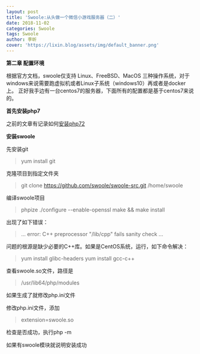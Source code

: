 ```yaml
---
layout: post
title: 'Swoole:从头做一个微信小游戏服务器（二）'
date: 2018-11-02
categories: Swoole
tags: Swoole
author: 李昕
cover: 'https://lixin.blog/assets/img/default_banner.png'
---
```


**第二章 配置环境**

根据官方文档，swoole仅支持 Linux、FreeBSD、MacOS 三种操作系统，对于windows来说需要跑虚拟机或者Linux子系统（windows10）再或者是docker上。
正好我手边有一台centos7的服务器，下面所有的配置都是基于centos7来说的。

**首先安装php7**

之前的文章有记录如何[安装php72](https://lixin.blog/2018/11/02/php-php72-install.html)

**安装swoole**

先安装git

>yum install git

克隆项目到指定文件夹

>git clone https://github.com/swoole/swoole-src.git /home/swoole

编译swoole项目

>phpize
./configure --enable-openssl
make && make install

出现了如下错误：

>...
error: C++ preprocessor "/lib/cpp" fails sanity check 
...

问题的根源是缺少必要的C++库。如果是CentOS系统，运行，如下命令解决：

>yum install glibc-headers
yum install gcc-c++
 
查看swoole.so文件，路径是

>/usr/lib64/php/modules

如果生成了就修改php.ini文件

修改php.ini文件，添加

>extension=swoole.so

检查是否成功，执行php -m

如果有swoole模块就说明安装成功